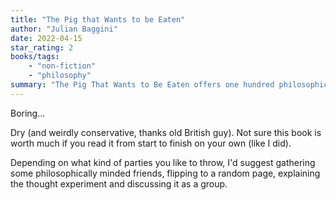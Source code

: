 ```yaml
---
title: "The Pig that Wants to be Eaten"
author: "Julian Baggini"
date: 2022-04-15
star_rating: 2
books/tags:
    - "non-fiction"
    - "philosophy"
summary: "The Pig That Wants to Be Eaten offers one hundred philosophical thought-experiments. To get the most out of it, you might want to pull it out and discuss a thought-experiment with some friends because the book doesn't do much more than present the thought-experiments one after the other."
---
```

Boring...

Dry (and weirdly conservative, thanks old British guy). Not sure this book is worth much if you read it from start to finish on your own (like I did).

Depending on what kind of parties you like to throw, I'd suggest gathering some philosophically minded friends, flipping to a random page, explaining the thought experiment and discussing it as a group.
